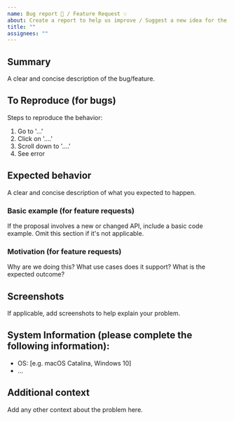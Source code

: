 ```yaml
---
name: Bug report 🐞 / Feature Request 💡
about: Create a report to help us improve / Suggest a new idea for the project
title: ""
assignees: ""
---
```


## Summary

A clear and concise description of the bug/feature.

## To Reproduce (for bugs)

Steps to reproduce the behavior:

1. Go to '...'
2. Click on '....'
3. Scroll down to '....'
4. See error

## Expected behavior

A clear and concise description of what you expected to happen.

### Basic example (for feature requests)

If the proposal involves a new or changed API, include a basic code example. Omit this section if it's not applicable.

### Motivation (for feature requests)

Why are we doing this? What use cases does it support? What is the expected outcome?

## Screenshots

If applicable, add screenshots to help explain your problem.

## System Information (please complete the following information):

- OS: [e.g. macOS Catalina, Windows 10]
- ...

## Additional context

Add any other context about the problem here.
